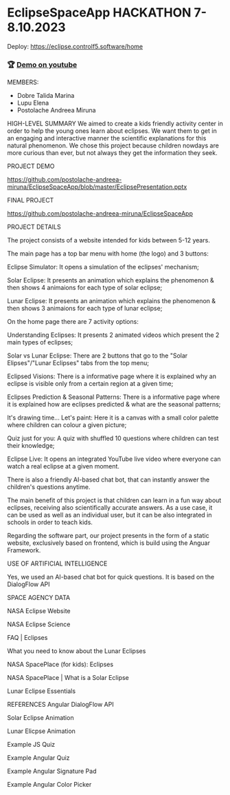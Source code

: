 # EclipseSpaceApp HACKATHON 7-8.10.2023

Deploy:  https://eclipse.controlf5.software/home

### :trophy: [Demo on youtube](https://youtu.be/fTuI3Zrmzfs)

MEMBERS:

- Dobre Talida Marina
- Lupu Elena
- Postolache Andreea Miruna

HIGH-LEVEL SUMMARY
We aimed to create a kids friendly activity center in order to help the young ones learn about eclipses. We want them to get in an engaging and interactive manner the scientific explanations for this natural phenomenon. We chose this project because children nowdays are more curious than ever, but not always they get the information they seek.

PROJECT DEMO

https://github.com/postolache-andreea-miruna/EclipseSpaceApp/blob/master/EclipsePresentation.pptx

FINAL PROJECT

https://github.com/postolache-andreea-miruna/EclipseSpaceApp

PROJECT DETAILS

The project consists of a website intended for kids between 5-12 years.

The main page has a top bar menu with home (the logo) and 3 buttons:

Eclipse Simulator: It opens a simulation of the eclipses' mechanism;

Solar Eclipse: It presents an animation which explains the phenomenon & then shows 4 animaions for each type of solar eclipse;

Lunar Eclipse: It presents an animation which explains the phenomenon & then shows 3 animaions for each type of lunar eclipse;

On the home page there are 7 activity options:

Understanding Eclipses: It presents 2 animated videos which present the 2 main types of eclipses;

Solar vs Lunar Eclipse: There are 2 buttons that go to the "Solar Elipses"/"Lunar Eclipses" tabs from the top menu;

Eclipsed Visions: There is a informative page where it is explained why an eclipse is visible only from a certain region at a given time;

Eclipses Prediction & Seasonal Patterns: There is a informative page where it is explained how are eclipses predicted & what are the seasonal patterns;

It's drawing time... Let's paint: Here it is a canvas with a small color palette where children can colour a given picture;

Quiz just for you: A quiz with shuffled 10 questions where children can test their knowledge;

Eclipse Live: It opens an integrated YouTube live video where everyone can watch a real eclipse at a given moment.


There is also a friendly AI-based chat bot, that can instantly answer the children's questions anytime.



The main benefit of this project is that children can learn in a fun way about eclipses, receiving also scientifically accurate answers. As a use case, it can be used as well as an individual user, but it can be also integrated in schools in order to teach kids.



Regarding the software part, our project presents in the form of a static website, exclusively based on frontend, which is build using the Anguar Framework.

USE OF ARTIFICIAL INTELLIGENCE

Yes, we used an AI-based chat bot for quick questions. It is based on the DialogFlow API

SPACE AGENCY DATA

NASA Eclipse Website

NASA Eclipse Science

FAQ | Eclipses

What you need to know about the Lunar Eclipses

NASA SpacePlace (for kids): Eclipses

NASA SpacePlace | What is a Solar Eclipse

Lunar Eclipse Essentials


REFERENCES
Angular DialogFlow API

Solar Eclipse Animation

Lunar Elicpse Animation

Example JS Quiz

Example Angular Quiz

Example Angular Signature Pad

Example Angular Color Picker

